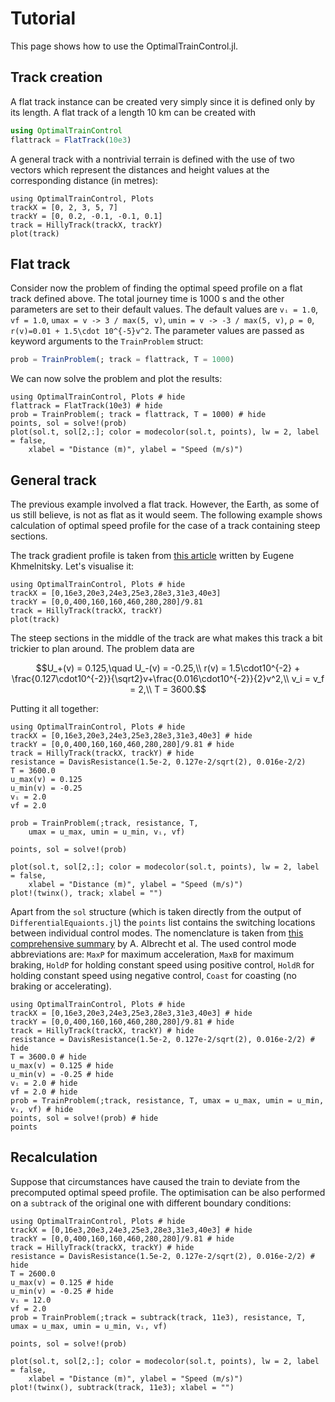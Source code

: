 # Tutorial

This page shows how to use the OptimalTrainControl.jl. 

## Track creation
A flat track instance can be created very simply since it is defined only by its length. A flat
track of a length $10\ \mathrm{km}$ can be created with
```julia
using OptimalTrainControl
flattrack = FlatTrack(10e3)
```

A general track with a nontrivial terrain is defined with the use of two vectors which represent
the distances and height values at the corresponding distance (in metres):
```@example
using OptimalTrainControl, Plots
trackX = [0, 2, 3, 5, 7]
trackY = [0, 0.2, -0.1, -0.1, 0.1]
track = HillyTrack(trackX, trackY)
plot(track)
```

## Flat track
Consider now the problem of finding the optimal speed profile on a flat track defined above. The total journey time is
$1000\ \mathrm{s}$ and the other parameters are set to their default values. The default values are
`vᵢ = 1.0`, `vf = 1.0`, `umax = v -> 3 / max(5, v)`, `umin = v -> -3 / max(5, v)`, `ρ = 0`, ``r(v)=0.01 + 1.5\cdot 10^{-5}v^2``.
The parameter values are passed as keyword arguments to the `TrainProblem` struct:
```julia
prob = TrainProblem(; track = flattrack, T = 1000)
```
We can now solve the problem and plot the results:
```@example
using OptimalTrainControl, Plots # hide
flattrack = FlatTrack(10e3) # hide
prob = TrainProblem(; track = flattrack, T = 1000) # hide
points, sol = solve!(prob)
plot(sol.t, sol[2,:]; color = modecolor(sol.t, points), lw = 2, label = false,
    xlabel = "Distance (m)", ylabel = "Speed (m/s)") 
```

## General track
The previous example involved a flat track. However, the Earth, as some of us still believe, is not as flat as it would seem. The following example shows calculation of optimal speed profile for the case of a track containing steep sections.

The track gradient profile is taken from [this article](https://doi.org/10.1109/9.867018) written by Eugene Khmelnitsky. Let's visualise it:
```@example
using OptimalTrainControl, Plots # hide
trackX = [0,16e3,20e3,24e3,25e3,28e3,31e3,40e3]
trackY = [0,0,400,160,160,460,280,280]/9.81
track = HillyTrack(trackX, trackY)
plot(track)
```
The steep sections in the middle of the track are what makes this track a bit trickier to
plan around. The problem data are 
```math
U_+(v) = 0.125,\quad U_-(v) = -0.25,\\
r(v) = 1.5\cdot10^{-2} + \frac{0.127\cdot10^{-2}}{\sqrt2}v+\frac{0.016\cdot10^{-2}}{2}v^2,\\
v_i = v_f = 2,\\
T = 3600.
```
Putting it all together:
```@example
using OptimalTrainControl, Plots # hide
trackX = [0,16e3,20e3,24e3,25e3,28e3,31e3,40e3] # hide
trackY = [0,0,400,160,160,460,280,280]/9.81 # hide
track = HillyTrack(trackX, trackY) # hide
resistance = DavisResistance(1.5e-2, 0.127e-2/sqrt(2), 0.016e-2/2)
T = 3600.0
u_max(v) = 0.125
u_min(v) = -0.25
vᵢ = 2.0
vf = 2.0

prob = TrainProblem(;track, resistance, T, 
    umax = u_max, umin = u_min, vᵢ, vf)

points, sol = solve!(prob)

plot(sol.t, sol[2,:]; color = modecolor(sol.t, points), lw = 2, label = false,
    xlabel = "Distance (m)", ylabel = "Speed (m/s)")
plot!(twinx(), track; xlabel = "")
```

Apart from the `sol` structure (which is taken directly from the output of `DifferentialEquaionts.jl`) the `points`
list contains the switching locations between individual control modes. The nomenclature
is taken from [this comprehensive summary](https://doi.org/10.1016/j.trb.2015.07.023) by A. Albrecht et al.
The used control mode abbreviations are: `MaxP` for maximum acceleration, `MaxB` for maximum braking,
`HoldP` for holding constant speed using positive control, `HoldR` for holding constant speed using
negative control, `Coast` for coasting (no braking or accelerating).
```@repl
using OptimalTrainControl, Plots # hide
trackX = [0,16e3,20e3,24e3,25e3,28e3,31e3,40e3] # hide
trackY = [0,0,400,160,160,460,280,280]/9.81 # hide
track = HillyTrack(trackX, trackY) # hide
resistance = DavisResistance(1.5e-2, 0.127e-2/sqrt(2), 0.016e-2/2) # hide
T = 3600.0 # hide
u_max(v) = 0.125 # hide
u_min(v) = -0.25 # hide
vᵢ = 2.0 # hide
vf = 2.0 # hide
prob = TrainProblem(;track, resistance, T, umax = u_max, umin = u_min, vᵢ, vf) # hide
points, sol = solve!(prob) # hide
points
```

## Recalculation
Suppose that circumstances have caused the train to deviate from the precomputed
optimal speed profile. The optimisation can be also performed on a `subtrack` of the
original one with different boundary conditions:
```@example
using OptimalTrainControl, Plots # hide
trackX = [0,16e3,20e3,24e3,25e3,28e3,31e3,40e3] # hide
trackY = [0,0,400,160,160,460,280,280]/9.81 # hide
track = HillyTrack(trackX, trackY) # hide
resistance = DavisResistance(1.5e-2, 0.127e-2/sqrt(2), 0.016e-2/2) # hide
T = 2600.0
u_max(v) = 0.125 # hide
u_min(v) = -0.25 # hide
vᵢ = 12.0
vf = 2.0
prob = TrainProblem(;track = subtrack(track, 11e3), resistance, T, umax = u_max, umin = u_min, vᵢ, vf)

points, sol = solve!(prob)

plot(sol.t, sol[2,:]; color = modecolor(sol.t, points), lw = 2, label = false,
    xlabel = "Distance (m)", ylabel = "Speed (m/s)")
plot!(twinx(), subtrack(track, 11e3); xlabel = "")
```